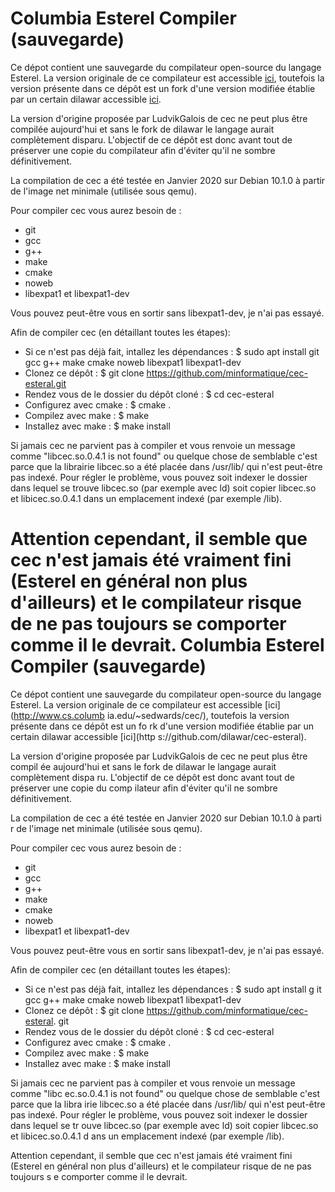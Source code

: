 Columbia Esterel Compiler (sauvegarde)
==========================================

Ce dépot contient une sauvegarde du compilateur open-source du langage Esterel.
La version originale de ce compilateur est accessible [ici](http://www.cs.columbia.edu/~sedwards/cec/), toutefois la version présente dans ce dépôt est un fork d'une version modifiée établie par un certain dilawar accessible [ici](https://github.com/dilawar/cec-esteral).

La version d'origine proposée par LudvikGalois de cec ne peut plus être compilée aujourd'hui et sans le fork de dilawar le langage aurait complètement disparu. L'objectif de ce dépôt est donc avant tout de préserver une copie du compilateur afin d'éviter qu'il ne sombre définitivement.

La compilation de cec a été testée en Janvier 2020 sur Debian 10.1.0 à partir de l'image net minimale (utilisée sous qemu).

Pour compiler cec vous aurez besoin de :
 - git
 - gcc
 - g++
 - make
 - cmake
 - noweb
 - libexpat1 et libexpat1-dev

Vous pouvez peut-être vous en sortir sans libexpat1-dev, je n'ai pas essayé.

Afin de compiler cec (en détaillant toutes les étapes):
 - Si ce n'est pas déjà fait, intallez les dépendances : $ sudo apt install git gcc g++ make cmake noweb libexpat1 libexpat1-dev
 - Clonez ce dépôt : $ git clone https://github.com/minformatique/cec-esteral.git
 - Rendez vous de le dossier du dépôt cloné : $ cd cec-esteral
 - Configurez avec cmake : $ cmake .
 - Compilez avec make : $ make
 - Installez avec make : $ make install

Si jamais cec ne parvient pas à compiler et vous renvoie un message comme "libcec.so.0.4.1 is not found" ou quelque chose de semblable c'est parce que la librairie libcec.so a été placée dans /usr/lib/ qui n'est peut-être pas indexé. Pour régler le problème, vous pouvez soit indexer le dossier dans lequel se trouve libcec.so (par exemple avec ld) soit copier libcec.so et libicec.so.0.4.1 dans un emplacement indexé (par exemple /lib).

Attention cependant, il semble que cec n'est jamais été vraiment fini (Esterel en général non plus d'ailleurs) et le compilateur risque de ne pas toujours se comporter comme il le devrait.
Columbia Esterel Compiler (sauvegarde)
==========================================

Ce dépot contient une sauvegarde du compilateur open-source du langage Esterel.
La version originale de ce compilateur est accessible [ici](http://www.cs.columb
ia.edu/~sedwards/cec/), toutefois la version présente dans ce dépôt est un fo
rk d'une version modifiée établie par un certain dilawar accessible [ici](http
s://github.com/dilawar/cec-esteral).

La version d'origine proposée par LudvikGalois de cec ne peut plus être compil
ée aujourd'hui et sans le fork de dilawar le langage aurait complètement dispa
ru. L'objectif de ce dépôt est donc avant tout de préserver une copie du comp
ilateur afin d'éviter qu'il ne sombre définitivement.

La compilation de cec a été testée en Janvier 2020 sur Debian 10.1.0 à parti
r de l'image net minimale (utilisée sous qemu).

Pour compiler cec vous aurez besoin de :
 - git
 - gcc
 - g++
 - make
 - cmake
 - noweb
 - libexpat1 et libexpat1-dev

Vous pouvez peut-être vous en sortir sans libexpat1-dev, je n'ai pas essayé.

Afin de compiler cec (en détaillant toutes les étapes):
 - Si ce n'est pas déjà fait, intallez les dépendances : $ sudo apt install g
it gcc g++ make cmake noweb libexpat1 libexpat1-dev
 - Clonez ce dépôt : $ git clone https://github.com/minformatique/cec-esteral.
git
 - Rendez vous de le dossier du dépôt cloné : $ cd cec-esteral
 - Configurez avec cmake : $ cmake .
 - Compilez avec make : $ make
 - Installez avec make : $ make install

Si jamais cec ne parvient pas à compiler et vous renvoie un message comme "libc
ec.so.0.4.1 is not found" ou quelque chose de semblable c'est parce que la libra
irie libcec.so a été placée dans /usr/lib/ qui n'est peut-être pas indexé. 
Pour régler le problème, vous pouvez soit indexer le dossier dans lequel se tr
ouve libcec.so (par exemple avec ld) soit copier libcec.so et libicec.so.0.4.1 d
ans un emplacement indexé (par exemple /lib).

Attention cependant, il semble que cec n'est jamais été vraiment fini (Esterel
 en général non plus d'ailleurs) et le compilateur risque de ne pas toujours s
e comporter comme il le devrait.
